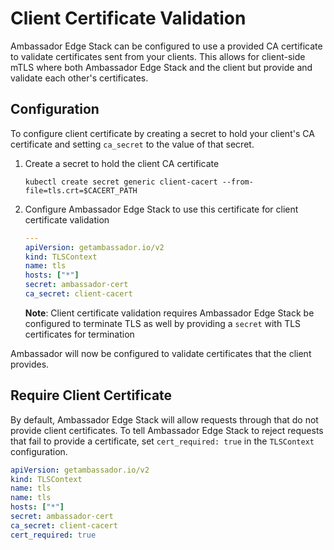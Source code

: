# Client Certificate Validation

Ambassador Edge Stack can be configured to use a provided CA certificate to validate certificates sent from your clients. This allows for client-side mTLS where both Ambassador Edge Stack and the client but provide and validate each other's certificates.

## Configuration

To configure client certificate by creating a secret to hold your client's CA certificate and setting `ca_secret` to the value of that secret.

1. Create a secret to hold the client CA certificate

    ```shell
    kubectl create secret generic client-cacert --from-file=tls.crt=$CACERT_PATH
    ```

2. Configure Ambassador Edge Stack to use this certificate for client certificate validation

    ```yaml
    ---
    apiVersion: getambassador.io/v2
    kind: TLSContext
    name: tls
    hosts: ["*"]
    secret: ambassador-cert
    ca_secret: client-cacert
    ```

    **Note**: Client certificate validation requires Ambassador Edge Stack be configured to terminate TLS as well by providing a `secret` with TLS certificates for termination

Ambassador will now be configured to validate certificates that the client provides.

## Require Client Certificate

By default, Ambassador Edge Stack will allow requests through that do not provide client certificates. To tell Ambassador Edge Stack to reject requests that fail to provide a certificate, set `cert_required: true` in the `TLSContext` configuration.

```yaml
apiVersion: getambassador.io/v2
kind: TLSContext
name: tls
name: tls
hosts: ["*"]
secret: ambassador-cert
ca_secret: client-cacert
cert_required: true
```
